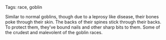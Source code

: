 Tags: race, goblin

Similar to normal goblins, though due to a leprosy like disease, their bones poke through their skin. The backs of their spines stick through their backs. To protect them, they've bound nails and other sharp bits to them. Some of the crudest and malevolent of the goblin races.